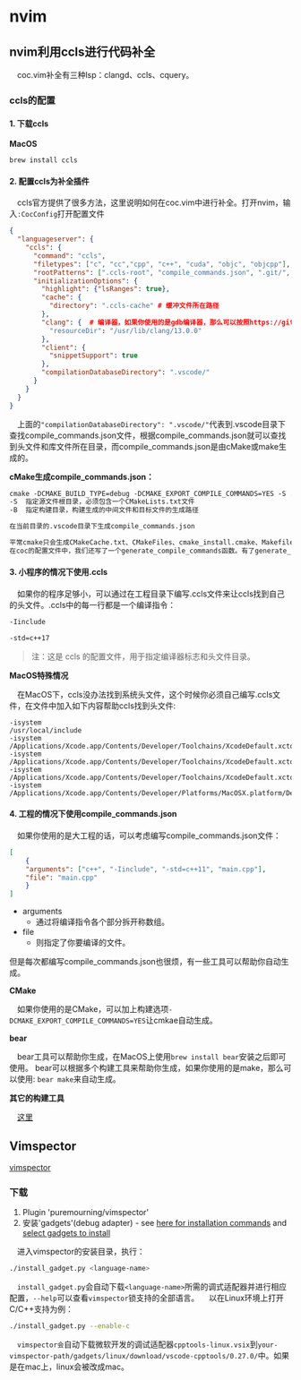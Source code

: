 # nvim

## nvim利用ccls进行代码补全
&emsp;coc.vim补全有三种lsp：clangd、ccls、cquery。

### ccls的配置
#### 1. 下载ccls
**MacOS**

``
brew install ccls
``

#### 2. 配置ccls为补全插件
&emsp;ccls官方提供了很多方法，这里说明如何在coc.vim中进行补全。打开nvim，输入`:CocConfig`打开配置文件

~~~json
{
  "languageserver": {
    "ccls": {
      "command": "ccls",
      "filetypes": ["c", "cc","cpp", "c++", "cuda", "objc", "objcpp"],
      "rootPatterns": [".ccls-root", "compile_commands.json", ".git/", ".hg/", ".vscode", ".vim/"], # 指定搜索项目根目录的模式。这些模式可以是文件名、文件夹名或正则表达式。
      "initializationOptions": {
        "highlight": {"lsRanges": true},
        "cache": {
          "directory": ".ccls-cache" # 缓冲文件所在路径
        },
        "clang": {  # 编译器，如果你使用的是gdb编译器，那么可以按照https://github.com/neoclide/coc.nvim/wiki/Language-servers#ccobjective-c进行配置
          "resourceDir": "/usr/lib/clang/13.0.0"
        },
        "client": {
          "snippetSupport": true
        },
        "compilationDatabaseDirectory": ".vscode/"
      }
    }
  }
}
~~~
&emsp;上面的`"compilationDatabaseDirectory": ".vscode/"`代表到.vscode目录下查找compile_commands.json文件，根据compile_commands.json就可以查找到头文件和库文件所在目录，而compile_commands.json是由cMake或make生成的。

**cMake生成compile_commands.json：**
~~~markdown
cmake -DCMAKE_BUILD_TYPE=debug -DCMAKE_EXPORT_COMPILE_COMMANDS=YES -S . -B .vscode
-S  指定源文件根目录，必须包含一个CMakeLists.txt文件
-B  指定构建目录，构建生成的中间文件和目标文件的生成路径  

在当前目录的.vscode目录下生成compile_commands.json

平常cmake只会生成CMakeCache.txt、CMakeFiles、cmake_install.cmake、Makefile。上面的cmake多生成了compile_commands.json等文件。
在coc的配置文件中，我们还写了一个generate_compile_commands函数。有了generate_compile_commands函数，我们就可以通过输入:Gcmake来执行上面的cmake命令。
~~~


#### 3. 小程序的情况下使用.ccls
&emsp;如果你的程序足够小，可以通过在工程目录下编写.ccls文件来让ccls找到自己的头文件。.ccls中的每一行都是一个编译指令：

~~~markdown
-Iinclude

-std=c++17
~~~
> 注：这是 ccls 的配置文件，用于指定编译器标志和头文件目录。

**MacOS特殊情况**

&emsp;在MacOS下，ccls没办法找到系统头文件，这个时候你必须自己编写.ccls文件，在文件中加入如下内容帮助ccls找到头文件:
~~~
-isystem
/usr/local/include
-isystem
/Applications/Xcode.app/Contents/Developer/Toolchains/XcodeDefault.xctoolchain/usr/include/c++/v1
-isystem
/Applications/Xcode.app/Contents/Developer/Toolchains/XcodeDefault.xctoolchain/usr/lib/clang/10.0.1/include
-isystem
/Applications/Xcode.app/Contents/Developer/Toolchains/XcodeDefault.xctoolchain/usr/include
-isystem
/Applications/Xcode.app/Contents/Developer/Platforms/MacOSX.platform/Developer/SDKs/MacOSX10.14.sdk/usr/include
~~~

#### 4. 工程的情况下使用compile_commands.json

&emsp;如果你使用的是大工程的话，可以考虑编写compile_commands.json文件：

~~~json
[
    {
    "arguments": ["c++", "-Iinclude", "-std=c++11", "main.cpp"],
    "file": "main.cpp"
    }
]
~~~
- arguments
  - 通过将编译指令各个部分拆开称数组。
- file
  - 则指定了你要编译的文件。

但是每次都编写compile_commands.json也很烦，有一些工具可以帮助你自动生成。

**CMake**

&emsp;如果你使用的是CMake，可以加上构建选项`-DCMAKE_EXPORT_COMPILE_COMMANDS=YES`让cmkae自动生成。

**bear**

&emsp;bear工具可以帮助你生成，在MacOS上使用`brew install bear`安装之后即可使用。 bear可以根据多个构建工具来帮助你生成，如果你使用的是make，那么可以使用: `bear make`来自动生成。

**其它的构建工具**

&emsp;[这里](https://github.com/MaskRay/ccls/wiki/Project-Setup#compile_commandsjson)


## Vimspector
[vimspector](https://github.com/puremourning/vimspector)

### 下载
1. Plugin 'puremourning/vimspector'
2. 安装'gadgets'(debug adapter) - see [here for installation commands](https://github.com/puremourning/vimspector#install-some-gadgets) and [select gadgets to install](https://github.com/puremourning/vimspector#supported-languages)

&emsp;进入vimspector的安装目录，执行：
~~~BASH
./install_gadget.py <language-name>
~~~
&emsp;`install_gadget.py`会自动下载`<language-name>`所需的调式适配器并进行相应配置，`--help`可以查看`vimspector`锁支持的全部语言。
&emsp;以在Linux环境上打开C/C++支持为例：
~~~BASH
./install_gadget.py --enable-c
~~~
&emsp;`vimspector会`自动下载微软开发的调试适配器`cpptools-linux.vsix`到`your-vimspector-path/gadgets/linux/download/vscode-cpptools/0.27.0/`中。如果是在mac上，linux会被改成mac。
